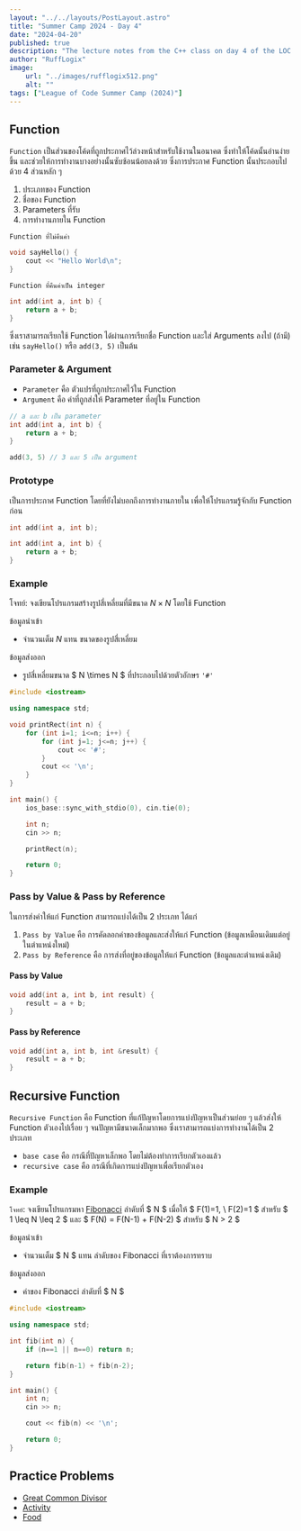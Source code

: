 ```yaml
---
layout: "../../layouts/PostLayout.astro"
title: "Summer Camp 2024 - Day 4"
date: "2024-04-20"
published: true
description: "The lecture notes from the C++ class on day 4 of the LOC summer camp."
author: "RuffLogix"
image:
    url: "../images/rufflogix512.png"
    alt: ""
tags: ["League of Code Summer Camp (2024)"]
---
```


## Function

`Function` เป็นส่วนของโค้ดที่ถูกประกาศไว้ล่วงหน้าสำหรับใช้งานในอนาคต ซึ่งทำให้โค้ดนั้นอ่านง่ายขึ้น และช่วยให้การทำงานบางอย่างนั้นซับซ้อนน้อยลงด้วย ซึ่งการประกาศ Function นั้นประกอบไปด้วย 4 ส่วนหลัก ๆ 

1. ประเภทของ Function
2. ชื่อของ Function
3. Parameters ที่รับ
4. การทำงานภายใน Function

`Function ที่ไม่คืนค่า`
```cpp
void sayHello() {
    cout << "Hello World\n";
}
```
`Function ที่คืนค่าเป็น integer`
```cpp
int add(int a, int b) {
    return a + b;
}
```

ซึ่งเราสามารถเรียกใช้ Function ได้ผ่านการเรียกชื่อ Function และใส่ Arguments ลงไป (ถ้ามี) เช่น `sayHello()` หรือ `add(3, 5)` เป็นต้น

### Parameter & Argument

- `Parameter` คือ ตัวแปรที่ถูกประกาศไว้ใน Function
- `Argument` คือ ค่าที่ถูกส่งให้ Parameter ที่อยู่ใน Function

```cpp
// a และ b เป็น parameter
int add(int a, int b) {
    return a + b;
}

add(3, 5) // 3 และ 5 เป็น argument
```

### Prototype

เป็นการประกาศ Function โดยที่ยังไม่บอกถึงการทำงานภายใน เพื่อให้โปรแกรมรู้จักกับ Function ก่อน

```cpp
int add(int a, int b);

int add(int a, int b) {
    return a + b;
}
```

### Example

โจทย์: จงเขียนโปรแกรมสร้างรูปสี่เหลี่ยมที่มีขนาด $N \times N$ โดยใช้ Function

ข้อมูลนำเข้า

- จำนวนเต็ม $N$ แทน ขนาดของรูปสี่เหลี่ยม

ข้อมูลส่งออก

- รูปสี่เหลี่ยมขนาด $ N \times N $ ที่ประกอบไปด้วยตัวอักษร `'#'`

```cpp
#include <iostream>

using namespace std;

void printRect(int n) {
    for (int i=1; i<=n; i++) {
        for (int j=1; j<=n; j++) {
            cout << '#';
        }
        cout << '\n';
    }
}

int main() {
    ios_base::sync_with_stdio(0), cin.tie(0);

    int n;
    cin >> n;

    printRect(n);

    return 0;
}
```

### Pass by Value & Pass by Reference

ในการส่งค่าให้แก่ Function สามารถแบ่งได้เป็น 2 ประเภท ได้แก่

1. `Pass by Value` คือ การคัดลอกค่าของข้อมูลและส่งให้แก่ Function (ข้อมูลเหมือนเดิมแต่อยู่ในตำแหน่งใหม่)
2. `Pass by Reference` คือ การส่งที่อยู่ของข้อมูลให้แก่ Function (ข้อมูลและตำแหน่งเดิม)

#### Pass by Value

```cpp
void add(int a, int b, int result) {
    result = a + b;
}
```

#### Pass by Reference

```cpp
void add(int a, int b, int &result) {
    result = a + b;
}
```

## Recursive Function

`Recursive Function` คือ Function ที่แก้ปัญหาโดยการแบ่งปัญหาเป็นส่วนย่อย ๆ แล้วส่งให้ Function ตัวเองไปเรื่อย ๆ จนปัญหามีขนาดเล็กมากพอ ซึ่งเราสามารถแบ่งการทำงานได้เป็น 2 ประเภท

- `base case` คือ กรณีที่ปัญหาเล็กพอ โดยไม่ต้องทำการเรียกตัวเองแล้ว
- `recursive case` คือ กรณีที่เกิดการแบ่งปัญหาเพื่อเรียกตัวเอง

### Example

`โจทย์`: จงเขียนโปรแกรมหา [Fibonacci](https://en.wikipedia.org/wiki/Fibonacci_sequence) ลำดับที่ $ N $ เมื่อให้ $ F(1)=1, \ F(2)=1 $ สำหรับ $ 1 \leq N \leq 2 $ และ $ F(N) = F(N-1) + F(N-2) $ สำหรับ $ N > 2 $

ข้อมูลนำเข้า

- จำนวนเต็ม $ N $ แทน ลำดับของ Fibonacci ที่เราต้องการทราบ

ข้อมูลส่งออก

- ค่าของ Fibonacci ลำดับที่ $ N $

```cpp
#include <iostream>

using namespace std;

int fib(int n) {
    if (n==1 || n==0) return n;

    return fib(n-1) + fib(n-2);
}

int main() {
    int n; 
    cin >> n;

    cout << fib(n) << '\n';

    return 0;
}
```

## Practice Problems

- [Great Common Divisor](https://programming.in.th/tasks/0014)
- [Activity](https://programming.in.th/tasks/0036)
- [Food](https://programming.in.th/tasks/0039)
